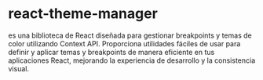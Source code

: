 # react-theme-manager
es una biblioteca de React diseñada para gestionar breakpoints y temas de color utilizando Context API. Proporciona utilidades fáciles de usar para definir y aplicar temas y breakpoints de manera eficiente en tus aplicaciones React, mejorando la experiencia de desarrollo y la consistencia visual.
